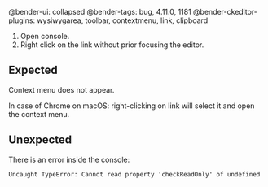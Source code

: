 @bender-ui: collapsed
@bender-tags: bug, 4.11.0, 1181
@bender-ckeditor-plugins: wysiwygarea, toolbar, contextmenu, link, clipboard

1. Open console.
2. Right click on the link without prior focusing the editor.

## Expected

Context menu does not appear.

In case of Chrome on macOS: right-clicking on link will select it and open the context menu.

## Unexpected

There is an error inside the console:

```
Uncaught TypeError: Cannot read property 'checkReadOnly' of undefined
```
